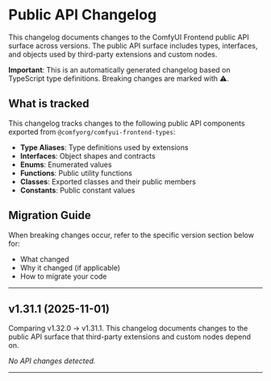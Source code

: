 # Public API Changelog

This changelog documents changes to the ComfyUI Frontend public API surface across versions. The public API surface includes types, interfaces, and objects used by third-party extensions and custom nodes.

**Important**: This is an automatically generated changelog based on TypeScript type definitions. Breaking changes are marked with ⚠️.

## What is tracked

This changelog tracks changes to the following public API components exported from `@comfyorg/comfyui-frontend-types`:

- **Type Aliases**: Type definitions used by extensions
- **Interfaces**: Object shapes and contracts
- **Enums**: Enumerated values
- **Functions**: Public utility functions
- **Classes**: Exported classes and their public members
- **Constants**: Public constant values

## Migration Guide

When breaking changes occur, refer to the specific version section below for:
- What changed
- Why it changed (if applicable)
- How to migrate your code

---

<!-- Automated changelog entries will be added below -->
## v1.31.1 (2025-11-01)

Comparing v1.32.0 → v1.31.1. This changelog documents changes to the public API surface that third-party extensions and custom nodes depend on.

_No API changes detected._

---

